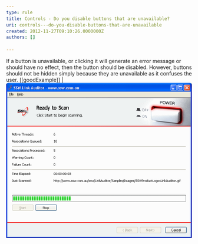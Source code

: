 ```yaml
---
type: rule
title: Controls - Do you disable buttons that are unavailable?
uri: controls---do-you-disable-buttons-that-are-unavailable
created: 2012-11-27T09:10:26.0000000Z
authors: []

---
```


If a button is unavailable, or clicking it will generate an error message or should have no effect, then the button should be disabled. However, buttons should not be hidden simply because they are unavailable as it confuses the user. 
[[goodExample]]
| ![ Good Example - The Start button is disabled in SSW Link Auditor after the scan has started](../../assets/ReadytoScan.gif)
